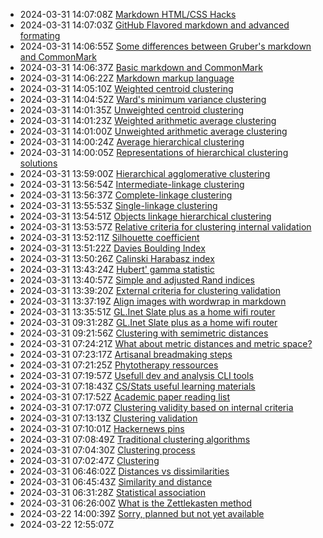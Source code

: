 * 2024-03-31 14:07:08Z [Markdown HTML/CSS Hacks](../44)
* 2024-03-31 14:07:03Z [GitHub Flavored markdown and advanced formating](../43)
* 2024-03-31 14:06:55Z [Some differences between Gruber's markdown and CommonMark ](../42)
* 2024-03-31 14:06:37Z [Basic markdown and CommonMark](../41)
* 2024-03-31 14:06:22Z [Markdown markup language](../40)
* 2024-03-31 14:05:10Z [Weighted centroid clustering](../38)
* 2024-03-31 14:04:52Z [Ward's minimum variance clustering](../39)
* 2024-03-31 14:01:35Z [Unweighted centroid clustering](../37)
* 2024-03-31 14:01:23Z [Weighted arithmetic average clustering](../36)
* 2024-03-31 14:01:00Z [Unweighted arithmetic average clustering](../35)
* 2024-03-31 14:00:24Z [Average hierarchical clustering](../34)
* 2024-03-31 14:00:05Z [Representations of hierarchical clustering solutions](../33)
* 2024-03-31 13:59:00Z [Hierarchical agglomerative clustering](../32)
* 2024-03-31 13:56:54Z [Intermediate-linkage clustering](../31)
* 2024-03-31 13:56:37Z [Complete-linkage clustering](../30)
* 2024-03-31 13:55:53Z [Single-linkage clustering](../29)
* 2024-03-31 13:54:51Z [Objects linkage hierarchical clustering](../28)
* 2024-03-31 13:53:57Z [Relative criteria for clustering internal validation](../27)
* 2024-03-31 13:52:11Z [Silhouette coefficient](../26)
* 2024-03-31 13:51:22Z [Davies Boulding Index](../25)
* 2024-03-31 13:50:26Z [Calinski Harabasz index](../24)
* 2024-03-31 13:43:24Z [Hubert' gamma statistic](../22)
* 2024-03-31 13:40:57Z [Simple and adjusted Rand indices](../21)
* 2024-03-31 13:39:20Z [External criteria for clustering validation](../20)
* 2024-03-31 13:37:19Z [Align images with wordwrap in markdown](../19)
* 2024-03-31 13:35:51Z [GL.Inet Slate plus as a home wifi router](../47)
* 2024-03-31 09:31:28Z [GL.Inet Slate plus as a home wifi router](../18)
* 2024-03-31 09:21:56Z [Clustering with semimetric distances](../17)
* 2024-03-31 07:24:21Z [What about metric distances and metric space?](../16)
* 2024-03-31 07:23:17Z [Artisanal breadmaking steps](../15)
* 2024-03-31 07:21:25Z [Phytotherapy ressources](../14)
* 2024-03-31 07:19:57Z [Usefull dev and analysis CLI tools](../13)
* 2024-03-31 07:18:43Z [CS/Stats useful learning materials](../12)
* 2024-03-31 07:17:52Z [Academic paper reading list ](../11)
* 2024-03-31 07:17:07Z [Clustering validity based on internal criteria](../10)
* 2024-03-31 07:13:13Z [Clustering validation](../9)
* 2024-03-31 07:10:01Z [Hackernews pins ](../8)
* 2024-03-31 07:08:49Z [Traditional clustering algorithms](../7)
* 2024-03-31 07:04:30Z [Clustering process](../6)
* 2024-03-31 07:02:47Z [Clustering](../5)
* 2024-03-31 06:46:02Z [Distances vs dissimilarities](../4)
* 2024-03-31 06:45:43Z [Similarity and distance](../3)
* 2024-03-31 06:31:28Z [Statistical association](../2)
* 2024-03-31 06:26:00Z [What is the Zettlekasten method](../1)
* 2024-03-22 14:00:39Z [Sorry, planned but not yet available](../0)
* 2024-03-22 12:55:07Z [](../23)
